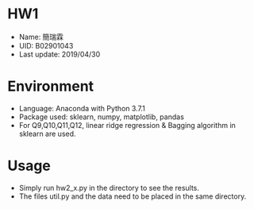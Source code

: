 # HW1
* Name: 簡瑞霖
* UID: B02901043
* Last update: 2019/04/30

# Environment
* Language: Anaconda with Python 3.7.1
* Package used: sklearn, numpy, matplotlib, pandas
* For Q9,Q10,Q11,Q12, linear ridge regression & Bagging algorithm in sklearn are used.


# Usage
* Simply run hw2_x.py in the directory to see the results. 
* The files util.py and the data need to be placed in the same directory.

